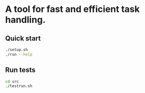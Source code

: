 # A tool for fast and efficient task handling.

## Quick start
```sh
./setup.sh
./run --help
```

## Run tests
```sh
cd src
./testrun.sh
```
